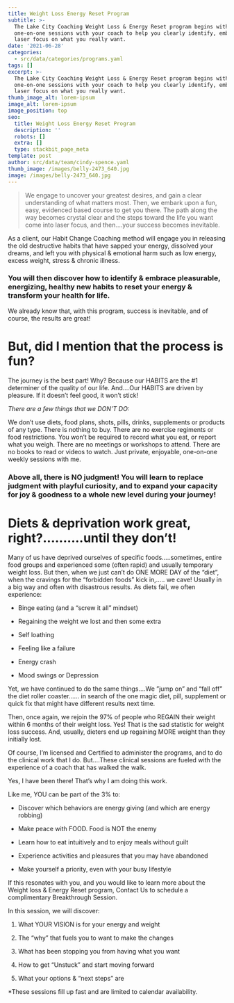 ```yaml
---
title: Weight Loss Energy Reset Program
subtitle: >-
  The Lake City Coaching Weight Loss & Energy Reset program begins with
  one-on-one sessions with your coach to help you clearly identify, embrace and
  laser focus on what you really want.
date: '2021-06-28'
categories:
  - src/data/categories/programs.yaml
tags: []
excerpt: >-
  The Lake City Coaching Weight Loss & Energy Reset program begins with
  one-on-one sessions with your coach to help you clearly identify, embrace and
  laser focus on what you really want.
thumb_image_alt: lorem-ipsum
image_alt: lorem-ipsum
image_position: top
seo:
  title: Weight Loss Energy Reset Program
  description: ''
  robots: []
  extra: []
  type: stackbit_page_meta
template: post
author: src/data/team/cindy-spence.yaml
thumb_image: /images/belly-2473_640.jpg
image: /images/belly-2473_640.jpg
---
```

> We engage to uncover your greatest desires, and gain a clear understanding of what matters most. Then, we embark upon a fun, easy, evidenced based course to get you there. The path along the way becomes crystal clear and the steps toward the life you want come into laser focus, and then….your success becomes inevitable.

As a client, our Habit Change Coaching method will engage you in releasing the old destructive habits that have sapped your energy, dissolved your dreams, and left you with physical & emotional harm such as low energy, excess weight, stress & chronic illness.

### You will then discover how to identify & embrace pleasurable, energizing, healthy new habits to reset your energy & transform your health for life.

We already know that, with this program, success is inevitable, and of course, the results are great!

# But, did I mention that the process is fun?

The journey is the best part! Why? Because our HABITS are the #1 determiner of the quality of our life. And….Our HABITS are driven by pleasure. If it doesn’t feel good, it won’t stick!

*There are a few things that we DON’T DO:*

We don’t use diets, food plans, shots, pills, drinks, supplements or products of any type. There is nothing to buy. There are no exercise regiments or food restrictions. You won’t be required to record what you eat, or report what you weigh. There are no meetings or workshops to attend. There are no books to read or videos to watch. Just private, enjoyable, one-on-one weekly sessions with me.

### Above all, there is NO judgment! You will learn to replace judgment with playful curiosity, and to expand your capacity for joy & goodness to a whole new level during your journey!

# Diets & deprivation work great, right?…...….until they don’t!

Many of us have deprived ourselves of specific foods…..sometimes, entire food groups and experienced some (often rapid) and usually temporary weight loss. But then, when we just can’t do ONE MORE DAY of the “diet”, when the cravings for the “forbidden foods” kick in,….. we cave! Usually in a big way and often with disastrous results. As diets fail, we often experience:

*   Binge eating (and a “screw it all” mindset)

*   Regaining the weight we lost and then some extra

*   Self loathing

*   Feeling like a failure

*   Energy crash

*   Mood swings or Depression

Yet, we have continued to do the same things….We ”jump on” and “fall off” the diet roller coaster…... in search of the one magic diet, pill, supplement or quick fix that might have different results next time.

Then, once again, we rejoin the 97% of people who REGAIN their weight within 6 months of their weight loss. Yes! That is the sad statistic for weight loss success. And, usually, dieters end up regaining MORE weight than they initially lost.

Of course, I’m licensed and Certified to administer the programs, and to do the clinical work that I do. But….These clinical sessions are fueled with the experience of a coach that has walked the walk.

Yes, I have been there! That’s why I am doing this work.

Like me, YOU can be part of the 3% to:

*   Discover which behaviors are energy giving (and which are energy robbing)

*   Make peace with FOOD. Food is NOT the enemy

*   Learn how to eat intuitively and to enjoy meals without guilt

*   Experience activities and pleasures that you may have abandoned

*   Make yourself a priority, even with your busy lifestyle

If this resonates with you, and you would like to learn more about the Weight loss & Energy Reset program, Contact Us to schedule a complimentary Breakthrough Session.

In this session, we will discover:

1.  What YOUR VISION is for your energy and weight

2.  The “why” that fuels you to want to make the changes

3.  What has been stopping you from having what you want

4.  How to get “Unstuck” and start moving forward

5.  What your options & “next steps” are

\*These sessions fill up fast and are limited to calendar availability.
